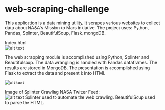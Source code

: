 # web-scraping-challenge


This application is a data mining utility.  It scrapes various websites to collect data about NASA's Mission to Mars initiative. The project uses:
Python, Pandas, Splinter, BeautifulSoup, Flask, mongoDB.  


 Index.html<br>
![alt text](https://github.com/grybk1/web-scraping-challenge/blob/master/Grade_This/index_hmtl.PNG?raw=true)

The web scrapping module is accomplished using Python, Splinter and Beautifulsoup. The data wrangling is handled with Pandas dataframes.  The results are stored in MongoDB.  The presentation is accomplished using Flask to extract the data and present it into HTMl.  


![alt text](https://github.com/grybk1/web-scraping-challenge/blob/master/Grade_This/hemispheres_html.PNG?raw=true)



Image of Splinter Crawling NASA Twitter Feed:<BR>
![alt text](https://github.com/grybk1/web-scraping-challenge/blob/master/Grade_This/splinter_scraping.PNG?raw=true)
 Splinter used to automate the web crawling.  BeautifulSoup used to parse the HTML.  
